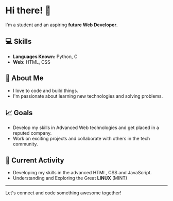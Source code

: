 # Hi there! 👋

I'm a student and an aspiring **future Web Developer**.

## 💻 Skills
- **Languages Known:** Python, C 
- **Web:** HTML, CSS

## 🚀 About Me
- I love to code and build things.
- I'm passionate about learning new technologies and solving problems.

## 📈 Goals
- Develop my skills in Advanced Web technologies and get placed in a reputed company.
- Work on exciting projects and collaborate with others in the tech community.

## 🚀 Current  Activity
- Developing my skills in the advanced HTMl , CSS and JavaScript.
- Understanding and Exploring the Great **LINUX** (MINT)
---

Let's connect and code something awesome together!